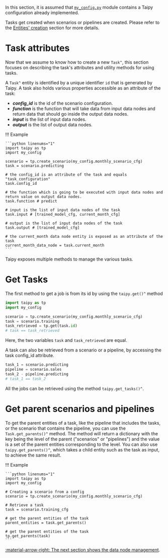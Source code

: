 In this section, it is assumed that [`my_config.py`](../my_config.py) module contains a Taipy configuration
already implemented.

Tasks get created when scenarios or pipelines are created. Please refer to the
[Entities' creation](scenario-creation.md) section for more details.

# Task attributes
Now that we assume to know how to create a new `Task^`, this section focuses on describing the task's attributes and
utility methods for using tasks.

A `Task^` entity is identified by a unique identifier `id` that is generated by Taipy.
A task also holds various properties accessible as an attribute of the task:

-   _**config_id**_ is the id of the scenario configuration.
-   _**function**_ is the function that will take data from input data nodes and return data that should go
    inside the output data nodes.
-   _**input**_ is the list of input data nodes.
-   _**output**_ is the list of output data nodes.

!!! Example

    ```python linenums="1"
    import taipy as tp
    import my_config

    scenario = tp.create_scenario(my_config.monthly_scenario_cfg)
    task = scenario.predicting

    # the config_id is an attribute of the task and equals "task_configuration"
    task.config_id

    # the function which is going to be executed with input data nodes and return value on output data nodes.
    task.function # predict

    # input is the list of input data nodes of the task
    task.input # [trained_model_cfg, current_month_cfg]

    # output is the list of input data nodes of the task
    task.output # [trained_model_cfg]

    # the current_month data node entity is exposed as an attribute of the task
    current_month_data_node = task.current_month
    ```

Taipy exposes multiple methods to manage the various tasks.

# Get Tasks

The first method to get a job is from its id by using the `taipy.get()^` method

```python linenums="1"
import taipy as tp
import my_config

scenario = tp.create_scenario(my_config.monthly_scenario_cfg)
task = scenario.training
task_retrieved = tp.get(task.id)
# task == task_retrieved
```

Here, the two variables `task` and `task_retrieved` are equal.

A task can also be retrieved from a scenario or a pipeline, by accessing the task config_id attribute.

```python linenums="1"
task_1 = scenario.predicting
pipeline = scenario.sales
task_2 - pipeline.predicting
# task_1 == task_2
```

All the jobs can be retrieved using the method `taipy.get_tasks()^`.

# Get parent scenarios and pipelines

To get the parent entities of a task, like the pipeline that includes the tasks, or the scenario that contains the pipeline, you can use the `Task.get_parents()^` method. The method will return a dictionary with the key being the level of the parent ("scenarios" or "pipelines") and the value is a set of the parent entities corresponding to the level. You can also use `taipy.get_parents()^`, which takes a child entity such as the task as input, to achieve the same result.

!!! Example

    ```python linenums="1"
    import taipy as tp
    import my_config

    # Creating a scenario from a config
    scenario = tp.create_scenario(my_config.monthly_scenario_cfg)

    # Retrieve a task
    task = scenario.training_cfg

    # get the parent entities of the task
    parent_entities = task.get_parents()

    # get the parent entities of the task
    tp.get_parents(task)
    ```

[:material-arrow-right: The next section shows the data node management](data-node-mgt.md).
